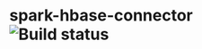 # spark-hbase-connector ![[Build status](https://travis-ci.org/nerdammer/spark-hbase-connector.svg)](https://travis-ci.org/nerdammer/spark-hbase-connector)
